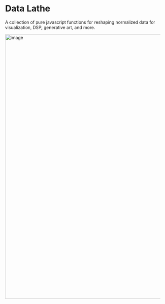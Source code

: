 # Data Lathe

A collection of pure javascript functions for reshaping normalized data for visualization, DSP, generative art, and more.

<img width="860" alt="image" src="https://user-images.githubusercontent.com/1642599/195255424-2f350bb7-6e3c-4a3b-9363-8cb0f4c43b98.png">
